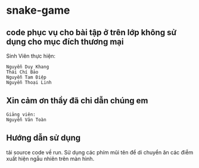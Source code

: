 # snake-game
## code phục vụ cho bài tập ở trên lớp không sử dụng cho mục đích thương mại
Sinh Viên thực hiện:
```
Nguyễn Duy Khang
Thái Chí Bảo
Nguyễn Tam Điệp
Nguyễn Thoại Linh
```
## Xin cảm ơn thầy đã chỉ dẫn chúng em
```
Giảng viên:
Nguyễn Văn Toàn
```
## Hướng dẫn sử dụng
tải source code về run. Sử dụng các phím mũi tên để di chuyển ăn các điễm xuất hiện ngẫu nhiên trên màn hình.
